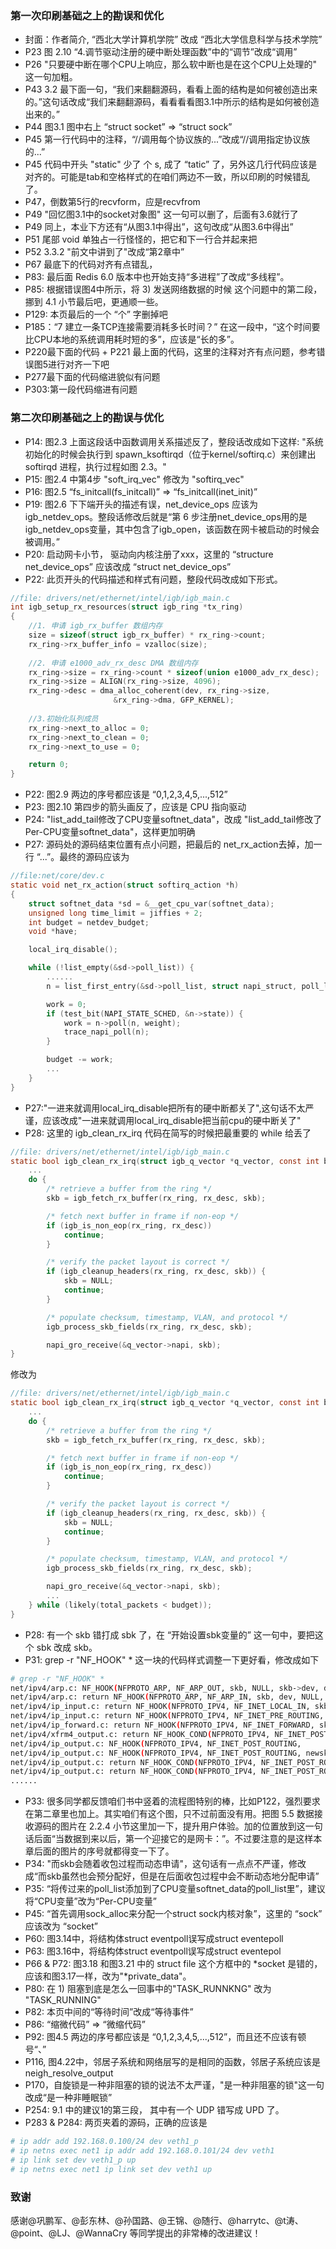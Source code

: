 ### 第一次印刷基础之上的勘误和优化
- 封面：作者简介, “西北大学计算机学院” 改成 “西北大学信息科学与技术学院”
- P23 图 2.10  “4.调节驱动注册的硬中断处理函数”中的“调节”改成“调用”
- P26 "只要硬中断在哪个CPU上响应，那么软中断也是在这个CPU上处理的" 这一句加粗。
- P43 3.2 最下面一句，“我们来翻翻源码，看看上面的结构是如何被创造出来的。”这句话改成“我们来翻翻源码，看看看看图3.1中所示的结构是如何被创造出来的。”
- P44 图3.1 图中右上 “struct socket” => “struct sock”
- P45 第一行代码中的注释，“//调用每个协议族的...”改成“//调用指定协议族的...”
- P45 代码中开头 "static" 少了 个 s, 成了 “tatic” 了，另外这几行代码应该是对齐的。可能是tab和空格样式的在咱们两边不一致，所以印刷的时候错乱了。
- P47，倒数第5行的recvform，应是recvfrom
- P49 "回忆图3.1中的socket对象图" 这一句可以删了，后面有3.6就行了
- P49 同上，本业下方还有“从图3.1中得出”，这句改成“从图3.6中得出”
- P51 尾部 void 单独占一行怪怪的，把它和下一行合并起来把
- P52 3.3.2 "前文中讲到了"改成“第2章中”
- P67 最底下的代码对齐有点错乱，
- P83: 最后面 Redis 6.0 版本中也开始支持“多进程”了改成“多线程”。
- P85: 根据错误图4中所示，将 3) 发送网络数据的时候 这个问题中的第二段，挪到 4.1 小节最后吧，更通顺一些。
- P129: 本页最后的一个 “个” 字删掉吧
- P185：“7 建立一条TCP连接需要消耗多长时间？” 在这一段中，“这个时间要比CPU本地的系统调用耗时短的多”，应该是“长的多”。
- P220最下面的代码 + P221 最上面的代码，这里的注释对齐有点问题，参考错误图5进行对齐一下吧
- P277最下面的代码缩进貌似有问题
- P303:第一段代码缩进有问题

### 第二次印刷基础之上的勘误与优化 
- P14: 图2.3 上面这段话中函数调用关系描述反了，整段话改成如下这样: "系统初始化的时候会执行到 spawn_ksoftirqd（位于kernel/softirq.c）来创建出 softirqd 进程，执行过程如图 2.3。"
- P15: 图2.4 中第4步 "soft_irq_vec" 修改为 "softirq_vec"
- P16: 图2.5 “fs_initcall(fs_initcall)” => “fs_initcall(inet_init)”
- P19: 图2.6 下下端开头的描述有误，net_device_ops 应该为 igb_netdev_ops。整段话修改后就是“第 6 步注册net_device_ops用的是igb_netdev_ops变量，其中包含了igb_open，该函数在网卡被启动的时候会被调用。”
- P20: 启动网卡小节， 驱动向内核注册了xxx，这里的 “structure net_device_ops” 应该改成 “struct net_device_ops”
- P22: 此页开头的代码描述和样式有问题，整段代码改成如下形式。
```c
//file: drivers/net/ethernet/intel/igb/igb_main.c
int igb_setup_rx_resources(struct igb_ring *tx_ring)
{
	//1. 申请 igb_rx_buffer 数组内存
	size = sizeof(struct igb_rx_buffer) * rx_ring->count;
	rx_ring->rx_buffer_info = vzalloc(size);
  
	//2. 申请 e1000_adv_rx_desc DMA 数组内存
	rx_ring->size = rx_ring->count * sizeof(union e1000_adv_rx_desc);
	rx_ring->size = ALIGN(rx_ring->size, 4096);
	rx_ring->desc = dma_alloc_coherent(dev, rx_ring->size,
					   &rx_ring->dma, GFP_KERNEL);
  
	//3.初始化队列成员
	rx_ring->next_to_alloc = 0;
	rx_ring->next_to_clean = 0;
	rx_ring->next_to_use = 0;

	return 0;
}
```
- P22: 图2.9  两边的序号都应该是 “0,1,2,3,4,5,...,512”
- P23: 图2.10 第四步的箭头画反了，应该是 CPU 指向驱动
- P24: "list_add_tail修改了CPU变量softnet_data"，改成 "list_add_tail修改了Per-CPU变量softnet_data"，这样更加明确
- P27: 源码处的源码结束位置有点小问题，把最后的 net_rx_action去掉，加一行 “...”。最终的源码应该为
```c
//file:net/core/dev.c
static void net_rx_action(struct softirq_action *h)
{
    struct softnet_data *sd = &__get_cpu_var(softnet_data);
    unsigned long time_limit = jiffies + 2;
    int budget = netdev_budget;
    void *have;

    local_irq_disable();

    while (!list_empty(&sd->poll_list)) {
        ......
        n = list_first_entry(&sd->poll_list, struct napi_struct, poll_list);

        work = 0;
        if (test_bit(NAPI_STATE_SCHED, &n->state)) {
            work = n->poll(n, weight);
            trace_napi_poll(n);
        }

        budget -= work;
        ...
    }
}
```
- P27:"一进来就调用local_irq_disable把所有的硬中断都关了",这句话不太严谨，应该改成"一进来就调用local_irq_disable把当前cpu的硬中断关了"
- P28: 这里的 igb_clean_rx_irq 代码在简写的时候把最重要的 while 给丢了
```c
//file: drivers/net/ethernet/intel/igb/igb_main.c
static bool igb_clean_rx_irq(struct igb_q_vector *q_vector, const int budget){
	...
	do {
		/* retrieve a buffer from the ring */
		skb = igb_fetch_rx_buffer(rx_ring, rx_desc, skb);

		/* fetch next buffer in frame if non-eop */
		if (igb_is_non_eop(rx_ring, rx_desc))
			continue;
		}

		/* verify the packet layout is correct */
		if (igb_cleanup_headers(rx_ring, rx_desc, skb)) {
			skb = NULL;
			continue;
		}

		/* populate checksum, timestamp, VLAN, and protocol */
		igb_process_skb_fields(rx_ring, rx_desc, skb);

		napi_gro_receive(&q_vector->napi, skb);
}
```
修改为
```c
//file: drivers/net/ethernet/intel/igb/igb_main.c
static bool igb_clean_rx_irq(struct igb_q_vector *q_vector, const int budget){
	...
	do {
		/* retrieve a buffer from the ring */
		skb = igb_fetch_rx_buffer(rx_ring, rx_desc, skb);

		/* fetch next buffer in frame if non-eop */
		if (igb_is_non_eop(rx_ring, rx_desc))
			continue;
		}

		/* verify the packet layout is correct */
		if (igb_cleanup_headers(rx_ring, rx_desc, skb)) {
			skb = NULL;
			continue;
		}

		/* populate checksum, timestamp, VLAN, and protocol */
		igb_process_skb_fields(rx_ring, rx_desc, skb);

		napi_gro_receive(&q_vector->napi, skb);
		...
	} while (likely(total_packets < budget));    
}
```
- P28: 有一个 skb 错打成 sbk 了，在 “开始设置sbk变量的” 这一句中，要把这个 sbk 改成 skb。
- P31: grep -r "NF_HOOK" * 这一块的代码样式调整一下更好看，修改成如下
```sh
# grep -r "NF_HOOK" *
net/ipv4/arp.c:	NF_HOOK(NFPROTO_ARP, NF_ARP_OUT, skb, NULL, skb->dev, dev_queue_xmit);
net/ipv4/arp.c:	return NF_HOOK(NFPROTO_ARP, NF_ARP_IN, skb, dev, NULL, arp_process);
net/ipv4/ip_input.c: return NF_HOOK(NFPROTO_IPV4, NF_INET_LOCAL_IN, skb, skb->dev, NULL,
net/ipv4/ip_input.c: return NF_HOOK(NFPROTO_IPV4, NF_INET_PRE_ROUTING, skb, dev, NULL,
net/ipv4/ip_forward.c: return NF_HOOK(NFPROTO_IPV4, NF_INET_FORWARD, skb, skb->dev,
net/ipv4/xfrm4_output.c: return NF_HOOK_COND(NFPROTO_IPV4, NF_INET_POST_ROUTING, skb,
net/ipv4/ip_output.c: NF_HOOK(NFPROTO_IPV4, NF_INET_POST_ROUTING,
net/ipv4/ip_output.c: NF_HOOK(NFPROTO_IPV4, NF_INET_POST_ROUTING, newskb,
net/ipv4/ip_output.c: return NF_HOOK_COND(NFPROTO_IPV4, NF_INET_POST_ROUTING, skb, NULL,
net/ipv4/ip_output.c: return NF_HOOK_COND(NFPROTO_IPV4, NF_INET_POST_ROUTING, skb, NULL,
......
```
- P33: 很多同学都反馈咱们书中竖着的流程图特别的棒，比如P122，强烈要求在第二章里也加上。其实咱们有这个图，只不过前面没有用。把图 5.5 数据接收源码的图片在 2.2.4 小节这里加一下，提升用户体验。加的位置放到这一句话后面“当数据到来以后，第一个迎接它的是网卡：”。不过要注意的是这样本章后面的图片的序号就都得变一下了。
- P34: "而skb会随着收包过程而动态申请"，这句话有一点点不严谨，修改成“而skb虽然也会预分配好，但是在后面收包过程中会不断动态地分配申请”
- P35: “将传过来的poll_list添加到了CPU变量softnet_data的poll_list里”，建议将“CPU变量”改为“Per-CPU变量”
- P45: “首先调用sock_alloc来分配一个struct sock内核对象”，这里的 “sock” 应该改为 “socket”
- P60: 图3.14中，将结构体struct eventpoll误写成struct eventepoll
- P63: 图3.16中，将结构体struct eventpoll误写成struct eventepol
- P66 & P72: 图3.18 和图3.21 中的 struct file 这个方框中的 *socket 是错的，应该和图3.17一样，改为"*private_data"。
- P80: 在 1) 阻塞到底是怎么一回事中的"TASK_RUNNKNG" 改为 "TASK_RUNNING"
- P82: 本页中间的“等待时间”改成“等待事件”
- P86: “缩微代码” => “微缩代码”
- P92: 图4.5 两边的序号都应该是 “0,1,2,3,4,5,...,512”，而且还不应该有顿号“、”
- P116, 图4.22中，邻居子系统和网络层写的是相同的函数，邻居子系统应该是neigh_resolve_output
- P170，自旋锁是一种非阻塞的锁的说法不太严谨，"是一种非阻塞的锁"这一句改成“是一种非睡眠锁”
- P254: 9.1 中的建议1的第三段， 其中有一个 UDP 错写成 UPD 了。
- P283 & P284: 两页夹着的源码，正确的应该是  
```sh
# ip addr add 192.168.0.100/24 dev veth1_p
# ip netns exec net1 ip addr add 192.168.0.101/24 dev veth1
# ip link set dev veth1_p up 
# ip netns exec net1 ip link set dev veth1 up 
```


### 致谢
感谢@巩鹏军、@彭东林、@孙国路、@王锦、@随行、@harrytc、@t涛、@point、@LJ、@WannaCry 等同学提出的非常棒的改进建议！

